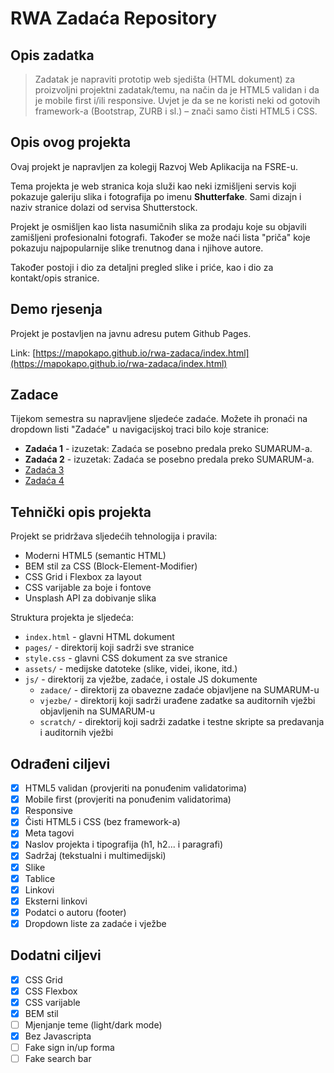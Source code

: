 # RWA Zadaća Repository

## Opis zadatka

> Zadatak je napraviti prototip web sjedišta (HTML dokument) za proizvoljni projektni zadatak/temu, na način da je HTML5 validan i da je mobile first i/ili responsive. Uvjet je da se ne koristi neki od gotovih framework-a (Bootstrap, ZURB i sl.) – znači samo čisti HTML5 i CSS.

## Opis ovog projekta

Ovaj projekt je napravljen za kolegij Razvoj Web Aplikacija na FSRE-u.

Tema projekta je web stranica koja služi kao neki izmišljeni servis koji pokazuje galeriju slika i fotografija po imenu **Shutterfake**. Sami dizajn i naziv stranice dolazi od servisa Shutterstock.

Projekt je osmišljen kao lista nasumičnih slika za prodaju koje su objavili zamišljeni profesionalni fotografi. Također se može naći lista "priča" koje pokazuju najpopularnije slike trenutnog dana i njihove autore.

Također postoji i dio za detaljni pregled slike i priće, kao i dio za kontakt/opis stranice.

## Demo rjesenja

Projekt je postavljen na javnu adresu putem Github Pages.

Link: [https://mapokapo.github.io/rwa-zadaca/index.html](https://mapokapo.github.io/rwa-zadaca/index.html)

## Zadace

Tijekom semestra su napravljene sljedeće zadaće. Možete ih pronaći na dropdown listi "Zadaće" u navigacijskoj traci bilo koje stranice:

- **Zadaća 1** - izuzetak: Zadaća se posebno predala preko SUMARUM-a.
- **Zadaća 2** - izuzetak: Zadaća se posebno predala preko SUMARUM-a.
- [Zadaća 3](https://mapokapo.github.io/rwa-zadaca/js/zadace/DZ_3_1/index.html)
- [Zadaća 4](https://mapokapo.github.io/rwa-zadaca/js/zadace/DZ_4_1/index.html)

## Tehnički opis projekta

Projekt se pridržava sljedećih tehnologija i pravila:

- Moderni HTML5 (semantic HTML)
- BEM stil za CSS (Block-Element-Modifier)
- CSS Grid i Flexbox za layout
- CSS varijable za boje i fontove
- Unsplash API za dobivanje slika

Struktura projekta je sljedeća:

- `index.html` - glavni HTML dokument
- `pages/` - direktorij koji sadrži sve stranice
- `style.css` - glavni CSS dokument za sve stranice
- `assets/` - medijske datoteke (slike, videi, ikone, itd.)
- `js/` - direktorij za vježbe, zadaće, i ostale JS dokumente
  - `zadace/` - direktorij za obavezne zadaće objavljene na SUMARUM-u
  - `vjezbe/` - direktorij koji sadrži urađene zadatke sa auditornih vježbi objavljenih na SUMARUM-u
  - `scratch/` - direktorij koji sadrži zadatke i testne skripte sa predavanja i auditornih vježbi

## Odrađeni ciljevi

- [x] HTML5 validan (provjeriti na ponuđenim validatorima)
- [x] Mobile first (provjeriti na ponuđenim validatorima)
- [x] Responsive
- [x] Čisti HTML5 i CSS (bez framework-a)
- [x] Meta tagovi
- [x] Naslov projekta i tipografija (h1, h2... i paragrafi)
- [x] Sadržaj (tekstualni i multimedijski)
- [x] Slike
- [x] Tablice
- [x] Linkovi
- [x] Eksterni linkovi
- [x] Podatci o autoru (footer)
- [x] Dropdown liste za zadaće i vježbe

## Dodatni ciljevi

- [x] CSS Grid
- [x] CSS Flexbox
- [x] CSS varijable
- [x] BEM stil
- [ ] Mjenjanje teme (light/dark mode)
- [x] Bez Javascripta
- [ ] Fake sign in/up forma
- [ ] Fake search bar
